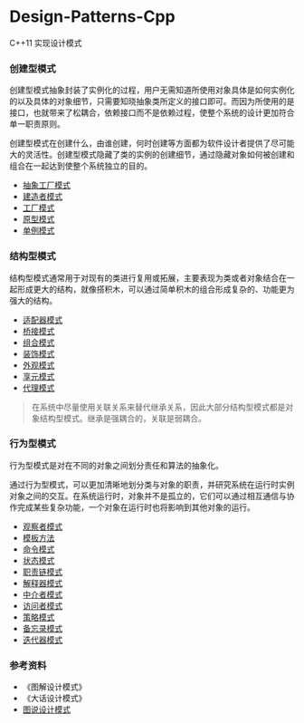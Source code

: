 # Design-Patterns-Cpp
C++11 实现设计模式

### 创建型模式
创建型模式抽象封装了实例化的过程，用户无需知道所使用对象具体是如何实例化的以及具体的对象细节，只需要知晓抽象类所定义的接口即可。而因为所使用的是接口，也就带来了松耦合，依赖接口而不是依赖过程，使整个系统的设计更加符合单一职责原则。

创建型模式在创建什么，由谁创建，何时创建等方面都为软件设计者提供了尽可能大的灵活性。创建型模式隐藏了类的实例的创建细节，通过隐藏对象如何被创建和组合在一起达到使整个系统独立的目的。
- [抽象工厂模式](https://github.com/Syan-Lin/Design-Patterns-Cpp/tree/main/Design-Patterns/11-Abstract%20Factory)
- [建造者模式](https://github.com/Syan-Lin/Design-Patterns-Cpp/tree/main/Design-Patterns/9-Builder)
- [工厂模式](https://github.com/Syan-Lin/Design-Patterns-Cpp/tree/main/Design-Patterns/5-Factory)
- [原型模式](https://github.com/Syan-Lin/Design-Patterns-Cpp/tree/main/Design-Patterns/6-Prototype)
- [单例模式](https://github.com/Syan-Lin/Design-Patterns-Cpp/tree/main/Design-Patterns/17-Singleton)

### 结构型模式
结构型模式通常用于对现有的类进行复用或拓展，主要表现为类或者对象结合在一起形成更大的结构，就像搭积木，可以通过简单积木的组合形成复杂的、功能更为强大的结构。
- [适配器模式](https://github.com/Syan-Lin/Design-Patterns-Cpp/tree/main/Design-Patterns/13-Adapter)
- [桥接模式](https://github.com/Syan-Lin/Design-Patterns-Cpp/tree/main/Design-Patterns/18-Bridge)
- [组合模式](https://github.com/Syan-Lin/Design-Patterns-Cpp/tree/main/Design-Patterns/15-Composite)
- [装饰模式](https://github.com/Syan-Lin/Design-Patterns-Cpp/tree/main/Design-Patterns/3-Decorator)
- [外观模式](https://github.com/Syan-Lin/Design-Patterns-Cpp/tree/main/Design-Patterns/8-Facade)
- [享元模式](https://github.com/Syan-Lin/Design-Patterns-Cpp/tree/main/Design-Patterns/22-Flyweight)
- [代理模式](https://github.com/Syan-Lin/Design-Patterns-Cpp/tree/main/Design-Patterns/4-Proxy)

> 在系统中尽量使用关联关系来替代继承关系，因此大部分结构型模式都是对象结构型模式。继承是强耦合的，关联是弱耦合。

### 行为型模式
行为型模式是对在不同的对象之间划分责任和算法的抽象化。

通过行为型模式，可以更加清晰地划分类与对象的职责，并研究系统在运行时实例对象之间的交互。在系统运行时，对象并不是孤立的，它们可以通过相互通信与协作完成某些复杂功能，一个对象在运行时也将影响到其他对象的运行。
- [观察者模式](https://github.com/Syan-Lin/Design-Patterns-Cpp/tree/main/Design-Patterns/10-Observer)
- [模板方法](https://github.com/Syan-Lin/Design-Patterns-Cpp/tree/main/Design-Patterns/7-Template%20Method)
- [命令模式](https://github.com/Syan-Lin/Design-Patterns-Cpp/tree/main/Design-Patterns/19-Command)
- [状态模式](https://github.com/Syan-Lin/Design-Patterns-Cpp/tree/main/Design-Patterns/12-State)
- [职责链模式](https://github.com/Syan-Lin/Design-Patterns-Cpp/tree/main/Design-Patterns/20-Chain%20of%20Responsibility)
- [解释器模式](https://github.com/Syan-Lin/Design-Patterns-Cpp/tree/main/Design-Patterns/23-Interpreter)
- [中介者模式](https://github.com/Syan-Lin/Design-Patterns-Cpp/tree/main/Design-Patterns/21-Mediator)
- [访问者模式](https://github.com/Syan-Lin/Design-Patterns-Cpp/tree/main/Design-Patterns/24-Visitor)
- [策略模式](https://github.com/Syan-Lin/Design-Patterns-Cpp/tree/main/Design-Patterns/2-Strategy)
- [备忘录模式](https://github.com/Syan-Lin/Design-Patterns-Cpp/tree/main/Design-Patterns/14-Memento)
- [迭代器模式](https://github.com/Syan-Lin/Design-Patterns-Cpp/tree/main/Design-Patterns/16-Iterator)

### 参考资料
- 《图解设计模式》
- 《大话设计模式》
- [图说设计模式](https://github.com/me115/design_patterns)
